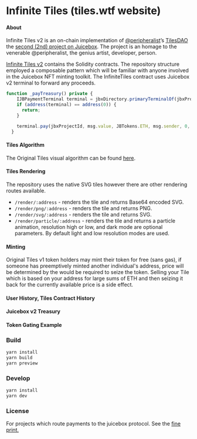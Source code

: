 # Infinite Tiles (tiles.wtf website)

#### About

Infinite Tiles v2 is an on-chain implementation of [@peripheralist](https://twitter.com/peripheralist)’s [TilesDAO](https://github.com/TileDAO) the [second (2nd) project on Juicebox](https://juicebox.money/#/p/tiles). The project is an homage to the venerable @peripheralist, the genius artist, developer, person.

[Infinite Tiles v2](https://github.com/tankbottoms/tiles-on-chain) contains the Solidity contracts. The repository structure employed a composable pattern which will be familiar with anyone involved in the Juicebox NFT minting toolkit. The InfiniteTiles contract uses Juicebox v2 terminal to forward any proceeds.

```typescript
function _payTreasury() private {
    IJBPaymentTerminal terminal = jbxDirectory.primaryTerminalOf(jbxProjectId, JBTokens.ETH);
    if (address(terminal) == address(0)) {
      return;
    }

    terminal.pay(jbxProjectId, msg.value, JBTokens.ETH, msg.sender, 0, false, '', '');
  }
```

#### Tiles Algorithm

The Original Tiles visual algorithm can be found [here](https://github.com/tankbottoms/tiles-wtf-gallery/blob/main/src/tiles/tilesStandalone.ts).

#### Tiles Rendering

The repository uses the native SVG tiles however there are other rendering routes available.

- `/render/:address` - renders the tile and returns Base64 encoded SVG.
- `/render/png/:address` - renders the tile and returns PNG.
- `/render/svg/:address` - renders the tile and returns SVG.
- `/render/particle/:address` - renders the tile and returns a particle animation, resolution high or low, and dark mode are optional parameters. By default light and low resolution modes are used.

#### Minting

Original Tiles v1 token holders may mint their token for free (sans gas), if someone has preemptively minted another individual's address, price will be determined by the would be required to seize the token. Selling your Tile which is based on your address for large sums of ETH and then seizing it back for the currently available price is a side effect.

#### User History, Tiles Contract History

#### Juicebox v2 Treasury

#### Token Gating Example

### Build

```bash
yarn install
yarn build
yarn preview
```

### Develop

```bash
yarn install
yarn dev
```

### License

For projects which route payments to the juicebox protocol. See the [fine print.](./LICENSE)
